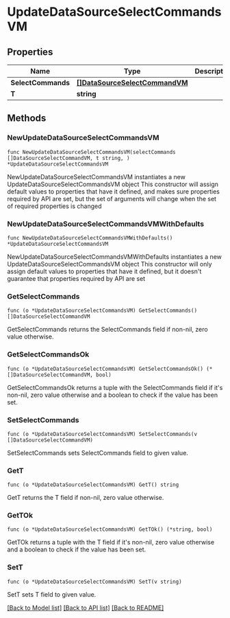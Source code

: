 # UpdateDataSourceSelectCommandsVM

## Properties

Name | Type | Description | Notes
------------ | ------------- | ------------- | -------------
**SelectCommands** | [**[]DataSourceSelectCommandVM**](DataSourceSelectCommandVM.md) |  | 
**T** | **string** |  | 

## Methods

### NewUpdateDataSourceSelectCommandsVM

`func NewUpdateDataSourceSelectCommandsVM(selectCommands []DataSourceSelectCommandVM, t string, ) *UpdateDataSourceSelectCommandsVM`

NewUpdateDataSourceSelectCommandsVM instantiates a new UpdateDataSourceSelectCommandsVM object
This constructor will assign default values to properties that have it defined,
and makes sure properties required by API are set, but the set of arguments
will change when the set of required properties is changed

### NewUpdateDataSourceSelectCommandsVMWithDefaults

`func NewUpdateDataSourceSelectCommandsVMWithDefaults() *UpdateDataSourceSelectCommandsVM`

NewUpdateDataSourceSelectCommandsVMWithDefaults instantiates a new UpdateDataSourceSelectCommandsVM object
This constructor will only assign default values to properties that have it defined,
but it doesn't guarantee that properties required by API are set

### GetSelectCommands

`func (o *UpdateDataSourceSelectCommandsVM) GetSelectCommands() []DataSourceSelectCommandVM`

GetSelectCommands returns the SelectCommands field if non-nil, zero value otherwise.

### GetSelectCommandsOk

`func (o *UpdateDataSourceSelectCommandsVM) GetSelectCommandsOk() (*[]DataSourceSelectCommandVM, bool)`

GetSelectCommandsOk returns a tuple with the SelectCommands field if it's non-nil, zero value otherwise
and a boolean to check if the value has been set.

### SetSelectCommands

`func (o *UpdateDataSourceSelectCommandsVM) SetSelectCommands(v []DataSourceSelectCommandVM)`

SetSelectCommands sets SelectCommands field to given value.


### GetT

`func (o *UpdateDataSourceSelectCommandsVM) GetT() string`

GetT returns the T field if non-nil, zero value otherwise.

### GetTOk

`func (o *UpdateDataSourceSelectCommandsVM) GetTOk() (*string, bool)`

GetTOk returns a tuple with the T field if it's non-nil, zero value otherwise
and a boolean to check if the value has been set.

### SetT

`func (o *UpdateDataSourceSelectCommandsVM) SetT(v string)`

SetT sets T field to given value.



[[Back to Model list]](../README.md#documentation-for-models) [[Back to API list]](../README.md#documentation-for-api-endpoints) [[Back to README]](../README.md)


